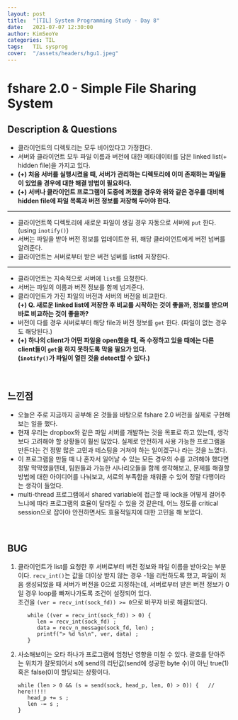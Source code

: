 ```yaml
---
layout: post
title:  "[TIL] System Programming Study - Day 8"
date:   2021-07-07 12:30:00
author: KimSeoYe
categories: TIL
tags:   TIL sysprog
cover:  "/assets/headers/hgu1.jpeg"
---
```

# fshare 2.0 - Simple File Sharing System

## Description & Questions

- 클라이언트의 디렉토리는 모두 비어있다고 가정한다.
- 서버와 클라이언트 모두 파일 이름과 버전에 대한 메타데이터를 담은 linked list(+ hidden file)을 가지고 있다.
- **(+) 처음 서버를 실행시켰을 때, 서버가 관리하는 디렉토리에 이미 존재하는 파일들이 있었을 경우에 대한 해결 방법이 필요하다.**
- **(+) 서버나 클라이언트 프로그램이 도중에 꺼졌을 경우와 위와 같은 경우를 대비해 hidden file에 파일 목록과 버전 정보를 저장해 두어야 한다.**

---

- 클라이언트쪽 디렉토리에 새로운 파일이 생길 경우 자동으로 서버에 `put` 한다. (using `inotify()`)
- 서버는 파일을 받아 버전 정보를 업데이트한 뒤, 해당 클라이언트에게 버전 넘버를 알려준다.
- 클라이언트는 서버로부터 받은 버전 넘버를 list에 저장한다.

---

- 클라이언트는 지속적으로 서버에 `list`를 요청한다. <br>
- 서버는 파일의 이름과 버전 정보를 함께 넘겨준다. 
- 클라이언트가 가진 파일의 버전과 서버의 버전을 비교한다. <br>
  **(+) Q. 새로운 linked list에 저장한 후 비교를 시작하는 것이 좋을까, 정보를 받으며 바로 비교하는 것이 좋을까?**
- 버전이 다를 경우 서버로부터 해당 file과 버전 정보를 `get` 한다. (파일이 없는 경우도 해당된다.)
- **(+) 하나의 client가 어떤 파일을 open했을 때, 즉 수정하고 있을 때에는 다른 client들이 `get`을 하지 못하도록 막을 필요가 있다.** <br>
  **(`inotify()`가 파일이 열린 것을 detect할 수 있다.)**


<br>

## 느낀점
- 오늘은 주로 지금까지 공부해 온 것들을 바탕으로 fshare 2.0 버전을 실제로 구현해보는 일을 했다.
- 현재 우리는 dropbox와 같은 파일 서버를 개발하는 것을 목표로 하고 있는데, 생각보다 고려해야 할 상황들이 훨씬 많았다. 실제로 안전하게 사용 가능한 프로그램을 만든다는 건 정말 많은 고민과 테스팅을 거쳐야 하는 일이겠구나 라는 것을 느꼈다.
- 이 프로그램을 만들 때 나 혼자서 일어날 수 있는 모든 경우의 수를 고려해야 했다면 정말 막막했을텐데, 팀원들과 가능한 시나리오들을 함께 생각해보고, 문제를 해결할 방법에 대한 아이디어를 나눠보고, 서로의 부족함을 채워줄 수 있어 정말 다행이라는 생각이 들었다.
- multi-thread 프로그램에서 shared variable에 접근할 때 lock을 어떻게 걸어주느냐에 따라 프로그램의 효율이 달라질 수 있을 것 같은데, 어느 정도를 critical session으로 잡아야 안전하면서도 효율적일지에 대한 고민을 해 보았다.

<br>

## BUG
1. 클라이언트가 list를 요청한 후 서버로부터 버전 정보와 파일 이름을 받아오는 부분이다. `recv_int()`는 값을 더이상 받지 않는 경우 -1을 리턴하도록 했고, 파일이 처음 생성되었을 때 서버가 버전을 0으로 지정하는데, 서버로부터 받은 버전 정보가 0일 경우 loop를 빠져나가도록 조건이 설정되어 있다. <br>조건을 `(ver = recv_int(sock_fd)) >= 0`으로 바꾸자 바로 해결되었다.
   ```
      while ((ver = recv_int(sock_fd)) > 0) {
         len = recv_int(sock_fd) ;
         data = recv_n_message(sock_fd, len) ;
         printf("> %d %s\n", ver, data) ;
      }
   ```
2. 사소해보이는 오타 하나가 프로그램에 엄청난 영향을 미칠 수 있다. 괄호를 닫아주는 위치가 잘못되어서 s에 send의 리턴값(send에 성공한 byte 수)이 아닌 true(1) 혹은 false(0)이 할당되는 상황이다.
   ```
   while (len > 0 && (s = send(sock, head_p, len, 0) > 0)) {   // here!!!!!
      head_p += s ;
      len -= s ;
   }
   ```